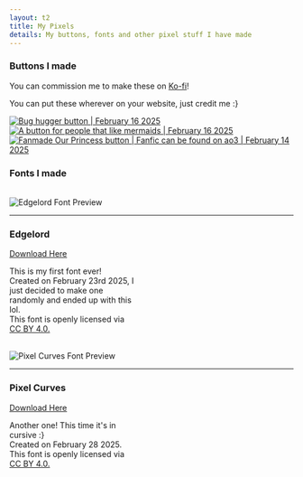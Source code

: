 ```yaml
---
layout: t2
title: My Pixels
details: My buttons, fonts and other pixel stuff I have made
---
```


### Buttons I made
You can commission me to make these on [Ko-fi](https://ko-fi.com/c/90dd0bfd7d)! 

You can put these wherever on your website, just credit me :}

<div class="box2">
<div class="gallery">
        <a class="hidden" href="/2pix/bugsarecute.webp" data-caption=" Bug hugger button | February 16 2025">
            <img class="thumb" src="/2pix/bugsarecute.webp" alt=" Bug hugger button | February 16 2025">
        </a>
        <a class="hidden" href="/2pix/mermaidlover.webp" data-caption=" A button for people that like mermaids | February 16 2025">
            <img class="thumb" src="/2pix/mermaidlover.webp" alt=" A button for people that like mermaids | February 16 2025">
        </a>
        <a class="hidden" href="/2pix/ourprincess.webp" data-caption=" Fanmade Our Princess button | Fanfic can be found on ao3 | February 14 2025">
            <img class="thumb" src="/2pix/ourprincess.webp" alt=" Fanmade Our Princess button | Fanfic can be found on ao3 | February 14 2025">
        </a>
</div>
</div>

### Fonts I made
<br>
<div class="box2">
    <div class="rflex">
        <img class="fnt" src="https://file.garden/ZvadqiE050beWbgP/font%20previews/edgelord.png" alt="Edgelord Font Preview">
        <hr class="vr">
        <div class="rcont" style="width:45%;">
            <h3>Edgelord</h3>
            <a href="https://ko-fi.com/s/3396c5886a">Download Here</a>
            <p>This is my first font ever! 
            <br>
            Created on February 23rd 2025, I just decided to make one randomly and ended up with this lol. 
            <br>
            This font is openly licensed via <a href="https://creativecommons.org/licenses/by/4.0/">CC BY 4.0.</a></p>
        </div>
    </div>
</div>
<br>
<div class="box2">
    <div class="rflex">
        <img class="fnt" src="https://file.garden/ZvadqiE050beWbgP/font%20previews/pixelcurves.png" alt="Pixel Curves Font Preview">
        <hr class="vr">
        <div class="rcont" style="width:45%;">
            <h3>Pixel Curves</h3>
            <a href="https://ko-fi.com/s/7a1fa61517">Download Here</a>
            <p>Another one! This time it's in cursive :}
            <br> 
            Created on February 28 2025. 
            <br>
            This font is openly licensed via <a href="https://creativecommons.org/licenses/by/4.0/">CC BY 4.0.</a></p>
        </div>
    </div>
</div>

<link rel="stylesheet" href="/1stylescripts/baguetteBox.alt.css">
<script src="/1stylescripts/baguetteBox.min.js" charset="utf-8"></script>
<script type="text/javascript">
    window.addEventListener('load', function() { baguetteBox.run('.gallery');});
</script>